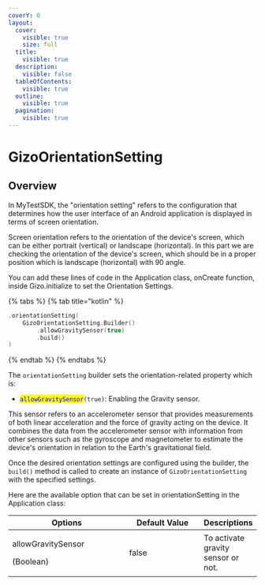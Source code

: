 ```yaml
---
coverY: 0
layout:
  cover:
    visible: true
    size: full
  title:
    visible: true
  description:
    visible: false
  tableOfContents:
    visible: true
  outline:
    visible: true
  pagination:
    visible: true
---
```


# GizoOrientationSetting

## Overview

In MyTestSDK, the "orientation setting" refers to the configuration that determines how the user interface of an Android application is displayed in terms of screen orientation.

Screen orientation refers to the orientation of the device's screen, which can be either portrait (vertical) or landscape (horizontal). In this part we are checking the orientation of the device's screen, which should be in a proper position which is landscape (horizontal) with 90 angle.

You can add these lines of code in the Application class, onCreate function, inside Gizo.initialize to set the Orientation Settings.

{% tabs %}
{% tab title="kotlin" %}
```kotlin
.orientationSetting(
    GizoOrientationSetting.Builder()
        .allowGravitySensor(true)
        .build()
)
```
{% endtab %}
{% endtabs %}

The `orientationSetting` builder sets the orientation-related property which is:

* <mark style="color:blue;">`allowGravitySensor`</mark>`(true)`: Enabling the Gravity sensor.

This sensor refers to an accelerometer sensor that provides measurements of both linear acceleration and the force of gravity acting on the device. It combines the data from the accelerometer sensor with information from other sensors such as the gyroscope and magnetometer to estimate the device's orientation in relation to the Earth's gravitational field.



Once the desired orientation settings are configured using the builder, the `build()` method is called to create an instance of `GizoOrientationSetting` with the specified settings.



Here are the available option that can be set in orientationSetting in the Application class:

<table><thead><tr><th width="227">Options</th><th width="141.33333333333331">Default Value</th><th>Descriptions</th></tr></thead><tbody><tr><td><p>allowGravitySensor</p><p>(Boolean)</p></td><td>false</td><td>To activate gravity sensor or not.</td></tr></tbody></table>
